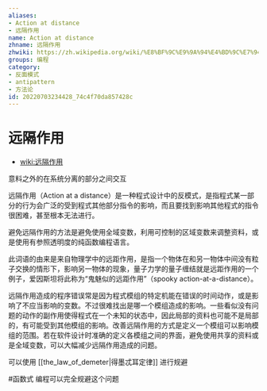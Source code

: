 ```yaml
---
aliases:
- Action at distance
- 远隔作用
name: Action at distance
zhname: 远隔作用
zhwiki: https://zh.wikipedia.org/wiki/%E8%BF%9C%E9%9A%94%E4%BD%9C%E7%94%A8_(%E8%AE%A1%E7%AE%97%E6%9C%BA%E7%A7%91%E5%AD%A6)
groups: 编程
category:
- 反面模式
- antipattern
- 方法论
id: 20220703234428_74c4f70da857428c
---
```


# 远隔作用

* [wiki:远隔作用](https://zh.wikipedia.org/wiki/%E8%BF%9C%E9%9A%94%E4%BD%9C%E7%94%A8_(%E8%AE%A1%E7%AE%97%E6%9C%BA%E7%A7%91%E5%AD%A6))

意料之外的在系统分离的部分之间交互

远隔作用（Action at a distance）是一种程式设计中的反模式，是指程式某一部分的行为会广泛的受到程式其他部分指令的影响，而且要找到影响其他程式的指令很困难，甚至根本无法进行。

避免远隔作用的方法是避免使用全域变数，利用可控制的区域变数来调整资料，或是使用有参照透明度的纯函数编程语言。

此词语的由来是来自物理学中的远距作用，是指一个物体在和另一物体中间没有粒子交换的情形下，影响另一物体的现象，量子力学的量子缠结就是远距作用的一个例子，爱因斯坦将此称为“鬼魅似的远距作用”（spooky action-at-a-distance）。

远隔作用造成的程序错误常是因为程式模组的特定机能在错误的时间动作，或是影响了不应当影响的变数。不过很难找出是哪一个模组造成的影响。一些看似没有问题的动作的副作用使得程式在一个未知的状态中，因此局部的资料也可能不是局部的，有可能受到其他模组的影响。改善远隔作用的方式是定义一个模组可以影响模组的范围。若在软件设计时准确的定义各模组之间的界面，避免使用共享的资料或是全域变数，可以大幅减少远隔作用造成的问题。

可以使用 [[the_law_of_demeter|得墨忒耳定律]] 进行规避

#函数式 编程可以完全规避这个问题
